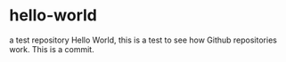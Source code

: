 # hello-world
a test repository
Hello World, this is a test to see how Github repositories work. This is a commit.

